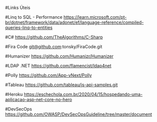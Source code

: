 #Links Úteis




#Linq to SQL - Performance
https://learn.microsoft.com/pt-br/dotnet/framework/data/adonet/ef/language-reference/compiled-queries-linq-to-entities


#C# 
https://github.com/TheAlgorithms/C-Sharp

#Fira Code 
git@github.com:tonsky/FiraCode.git

#Humanizer
https://github.com/Humanizr/Humanizer

#LDAP .NET
https://github.com/flamencist/ldap4net

#Polly
https://github.com/App-vNext/Polly

#Tableau
https://github.com/tableau/js-api-samples.git

#Heroku
https://eschechola.com.br/2020/04/15/hospedando-uma-aplicacao-asp-net-core-no-hero


#DevSecOps
https://github.com/OWASP/DevSecOpsGuideline/tree/master/document
